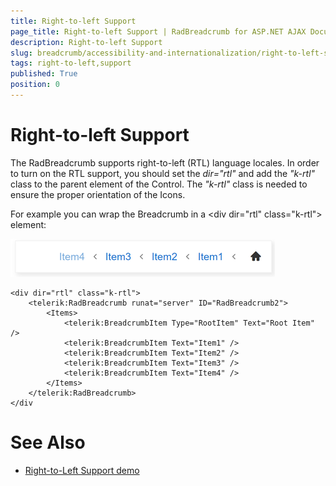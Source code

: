 ```yaml
---
title: Right-to-left Support
page_title: Right-to-left Support | RadBreadcrumb for ASP.NET AJAX Documentation
description: Right-to-left Support
slug: breadcrumb/accessibility-and-internationalization/right-to-left-support
tags: right-to-left,support
published: True
position: 0
---
```


# Right-to-left Support

The RadBreadcrumb supports right-to-left (RTL) language locales. In order to turn on the RTL support, you should set the *dir="rtl"* and add the *"k-rtl"* class to the parent element of the Control. The *"k-rtl"* class is needed to ensure the proper orientation of the Icons.

For example you can wrap the Breadcrumb in a &lt;div dir="rtl" class="k-rtl"&gt; element:

![Right to Left support](../images/breadcrumb-accessibility-rtl.png)

````ASPX
<div dir="rtl" class="k-rtl">
    <telerik:RadBreadcrumb runat="server" ID="RadBreadcrumb2">
        <Items>
            <telerik:BreadcrumbItem Type="RootItem" Text="Root Item" />
            <telerik:BreadcrumbItem Text="Item1" />
            <telerik:BreadcrumbItem Text="Item2" />
            <telerik:BreadcrumbItem Text="Item3" />
            <telerik:BreadcrumbItem Text="Item4" />
        </Items>
    </telerik:RadBreadcrumb>
</div
````

 
 # See Also

 * [Right-to-Left Support demo](https://demos.telerik.com/aspnet-ajax/breadcrumb/accessibility-and-internationalization/rtl/defaultcs.aspx)
 

